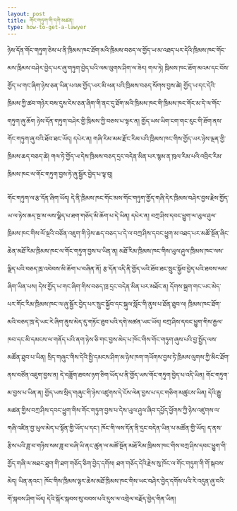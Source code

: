```yaml
---
layout: post
title: གོང་གཏུག་གི་དགེ་མཚན།
type: how-to-get-a-lawyer
---
```

ཉེས་དོན་གོང་གཏུག་ཅེས་པ་ནི་ཁྲིམས་ཁང་ཐོག་མའི་ཁྲིམས་བཅད་ལ་གྱོད་ཡ་མ་འཐད་པར་དེའི་ཁྲིམས་ཁང་གོང་མས་ཁྲིམས་བཤེར་བྱེད་པར་ཞུ་གཏུག་བྱེད་པའི་ལམ་ལུགས་ཤིག་ལ་ཟེར། གལ་ཏེ། ཁྲིམས་ཁང་ཐོག་མའམ་དང་བོས་གྱོད་ཡ་གང་ཞིག་ཉེས་ཅན་ཡིན་པའམ་གྱོད་ཡར་མི་ཕན་པའི་ཁྲིམས་བཅད་སོགས་བྱས་ཚེ། གྱོད་ཡ་དང་དེའི་ཁྲིམས་ཀྱི་ཚབ་གཉེར་བས་དུས་ངེས་ཅན་ཞིག་གི་ནང་དུ་ཐོག་མའི་ཁྲིམས་ཁང་གི་ཁྲིམས་ཁང་གོང་མ་དེ་ལ་གོང་གཏུག་ཞུ་ཆོག ཉེས་དོན་གཏུག་བཤེར་གྱི་ཁྲིམས་ཀྱི་བཅས་པ་ལྟར་ན། གྱོད་ཡས་ཡིག་ངག་གང་རུང་གི་ཐོག་ནས་གོང་གཏུག་ཞུ་བའི་ཐོབ་ཐང་ཡོད། དཔེར་ན། གཞི་རིམ་མམ་རྫོང་རིམ་པའི་ཁྲིམས་ཁང་གིས་གྱོད་ཡར་ཉེས་ལྡན་གྱི་ཁྲིམས་ཆད་བཅད་ཚེ། གལ་ཏེ་གྱོད་ཡ་དེས་ཁྲིམས་བཅད་དྲང་བདེན་མིན་པར་སྙམ་ན་ཁུལ་རིམ་པའི་འབྲིང་རིམ་ཁྲིམས་ཁང་ལ་གོང་གཏུག་བྱས་ཏེ་ཞུ་སྦྱོར་བྱེད་པ་ལྟ་བུ།

གོང་གཏུག་ལ་རྩ་དོན་ཞིག་ཡོད། དེ་ནི་ཁྲིམས་ཁང་གོང་མས་གོང་གཏུག་གྱོད་གཞི་དེར་ཁྲིམས་བཤེར་བྱས་རྗེས་གྱོད་ཡ་ལ་ཉེས་ཆད་སྔ་མ་ལས་ལྗིད་པ་ཐག་གཅོད་མི་ཆོག་པ་དེ་ཡིན། དཔེར་ན། བཀྲ་ཤིས་དབང་ཕྱུག་ལ་ཡུལ་ཤུལ་ཁྲིམས་ཁང་གིས་ལོ་ལྔའི་བཙོན་འཇུག་གི་ཉེས་ཆད་བཅད་པ་དེ་ལ་བཀྲ་ཤིས་དབང་ཕྱུག་མ་འཐད་པར་མཚོ་སྔོན་ཞིང་ཆེན་མཐོ་རིམ་ཁྲིམས་ཁང་ལ་གོང་གཏུག་བྱས་པ་ཡིན་ན། མཐོ་རིམ་ཁྲིམས་ཁང་གིས་ཡུལ་ཤུལ་ཁྲིམས་ཁང་ལས་ལྗིད་པའི་བཅད་ཁྲ་འབེབས་མི་ཆོག་པ་བཞིན་ནོ། རྩ་དོན་འདི་ནི་གྱོད་ཡའི་ཐོབ་ཐང་སྲུང་སྐྱོབ་བྱེད་པའི་ཐབས་ལམ་ཞིག་ཡིན་པས། དེས་གྱོད་ཡ་གང་ཞིག་གིས་བཅད་ཁྲ་དྲང་བདེན་མིན་པར་མཐོང་ན། དོགས་སྐྲག་གང་ཡང་མེད་པར་གོང་རིམ་ཁྲིམས་ཁང་ལ་ཞུ་སྦྱོར་བྱེད་པར་སྲུང་སྐྱོབ་དང་སྐུལ་སློང་གི་ནུས་པ་ཐོན་ཐུབ་ལ། ཁྲིམས་ཁང་ཐོག་མའི་བཅད་ཁྲ་དེ་ཡང་རེ་ཞིག་ནུས་མེད་དུ་གཏོང་ཐུབ་པའི་དགེ་མཚན་ཡང་ཡོད། བཀྲ་ཤིས་དབང་ཕྱུག་གིས་རྒྱལ་ཁབ་དང་མི་དམངས་ལ་གནོད་པའི་ནག་ཉེས་ཅི་གང་བྱས་མེད་པ་ཁོང་གིས་གོང་གཏུག་ཞུས་པའི་བྱ་སྤྱོད་ལས་མཚོན་ཐུབ་པ་ཡིན། སྲིད་གཞུང་གིས་དེའི་སྤྱི་དམངས་ཤིག་མ་ཉེས་ཁག་གཡོགས་བྱས་ཏེ་ཁྲིམས་ལུགས་ཀྱི་མིང་ཐོག་ནས་བཙོན་འཇུག་བྱས་ན། དེ་བཟློག་ཐབས་ཉག་ཅིག་ཡོད་པ་ནི་གྱོད་ཡས་གོང་གཏུག་བྱེད་པ་འདི་ཡིན། གོང་གཏུག་མ་བྱས་པ་ཡིན་ན། གྱོད་ཡས་སྲིད་གཞུང་གི་ཉེས་འཛུགས་དེ་ངོས་ལེན་བྱས་པ་དང་གཅིག་མཚུངས་ཡིན། དེའི་རྒྱུ་མཚན་གྱིས་བཀྲ་ཤིས་དབང་ཕྱུག་གིས་གོང་གཏུག་བྱས་པ་དེས་ཡུལ་ཤུལ་ཞིབ་དཔྱོད་ཕྱོགས་ཀྱི་ཉེས་འཛུགས་ལ་གཞི་འཛིན་བྱ་ཡུལ་མེད་པ་སྟོན་གྱི་ཡོད་པ་དང་། ཁོང་གི་ལས་དོན་ནི་དྲང་བདེན་ཡིན་པ་མཚོན་གྱི་ཡོད། ད་ནས་རྩིས་པའི་ཟླ་བ་གཉིས་སམ་ཟླ་བ་བཞི་ཡི་ནང་ཚུན་ལ་མཚོ་སྔོན་མཐོ་རིམ་ཁྲིམས་ཁང་གིས་བཀྲ་ཤིས་དབང་ཕྱུག་གི་གྱོད་གཞི་ལ་མཐར་ཐུག་གི་ཐག་གཅོད་ཅིག་བྱེད་དགོས། ཐག་གཅོད་དེའི་རྗེས་སུ་ཁོང་ལ་གོང་གཏུག་གི་གོ་སྐབས་མེད། ཡིན་ནའང་། ཁོང་གིས་ཁྲིམས་ལྟར་ཆེས་མཐོ་ཁྲིམས་ཁང་གིས་ཡང་བཤེར་བྱེད་དགོས་པའི་རེ་འདུན་ཞུ་བའི་གོ་སྐབས་ཤིག་ཡོད། དེའི་སྐོར་སྐབས་སུ་བབས་པའི་དུས་ལ་འགྲེལ་བརྗོད་བྱེད་གིན་ཡིན།